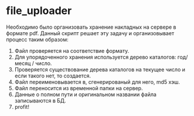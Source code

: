 # file_uploader
Необходимо было организовать хранение накладных на сервере в формате pdf.
Данный скрипт решает эту задачу и организовывает процесс таким образом:
1. Файл проверяется на соответствие формату.
2. Для упорядоченного хранения используется дерево каталогов: год/ месяц / число.
3. Проверяется существование дерева каталогов на текущее число и если такого нет, то создается.
4. Файл переименовывается в, сгенерированый для него, md5 хэш.
5. Файл переносится из временной папки на сервер. 
6. Данные о полном пути и оригинальном названии файла записываются в БД.
7. profit!
